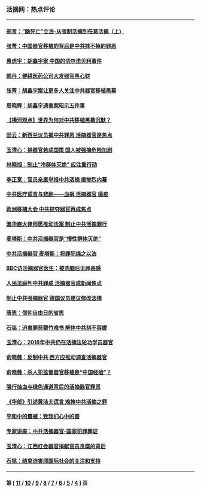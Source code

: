 ### 活摘网：热点评论
---
#### [郑言：“脑死亡”立法-从强制活摘到任意活摘（上）](../../pages/nf5879/n14077933.md?10060430) 
#### [张菁：中国器官移植的背后是中共抹不掉的罪恶](../../pages/nf5879/n13974977.md?10060430) 
#### [惠虎宇：胡鑫宇案 中国的切尔诺贝利事件](../../pages/nf5879/n13942916.md?10060430) 
#### [颜丹：健耕医药公司大发器官黑心财](../../pages/nf5879/n13940134.md?10060430) 
#### [张菁：胡鑫宇案让更多人关注中共器官移植黑幕](../../pages/nf5879/n13929073.md?10060430) 
#### [周晓辉：胡鑫宇遇害案昭示五件事](../../pages/nf5879/n13921870.md?10060430) 
#### [【横河观点】世界为何对中共移植黑幕沉默？](../../pages/nf5879/n13244249.md?10060430) 
#### [田云：新西兰议员揭中共罪恶 活摘器官是焦点](../../pages/nf5879/n13070629.md?10060430) 
#### [玉清心：捐器官若成国策 国人被强摘危险加剧](../../pages/nf5879/n12802713.md?10060430) 
#### [林晓旭：制止“冷群体灭绝” 应注重行动](../../pages/nf5879/n12779736.md?10060430) 
#### [李正宽：官员亲属举报中共活摘 揭惨烈内幕](../../pages/nf5879/n12684490.md?10060430) 
#### [中共医疗谎言与悲剧——血祸 活摘器官 瘟疫](../../pages/nf5879/n12372103.md?10060430) 
#### [欧洲移植大会 中共掠夺器官再成焦点](../../pages/nf5879/n11538883.md?10060430) 
#### [澳华裔大律师愿推动法案 制止中共活摘罪行](../../pages/nf5879/n11377039.md?10060430) 
#### [麦塔斯：中共活摘器官是“慢性群体灭绝”](../../pages/nf5879/n11350529.md?10060430) 
#### [中共活摘器官 麦塔斯：将罪犯绳之以法](../../pages/nf5879/n11347973.md?10060430) 
#### [BBC访活摘器官医生：被洗脑后无罪恶感](../../pages/nf5879/n11335935.md?10060430) 
#### [人民法庭判中共罪成 活摘器官成新闻焦点](../../pages/nf5879/n11331578.md?10060430) 
#### [制止中共强摘器官 德国议员建议修改法律](../../pages/nf5879/n11249451.md?10060430) 
#### [唐恩：信仰自由日的省思](../../pages/nf5879/n11003525.md?10060430) 
#### [石铭：迫害罪恶罄竹难书  解体中共刻不容缓](../../pages/nf5879/n10942855.md?10060430) 
#### [玉清心：2018年中共仍在活摘法轮功学员器官](../../pages/nf5879/n10914646.md?10060430) 
#### [俞晓薇：反制中共 西方应推动调查活摘器官](../../pages/nf5879/n10794671.md?10060430) 
#### [俞晓薇：杀人犯监督器官移植是“中国经验”？](../../pages/nf5879/n10466427.md?10060430) 
#### [强行抽血与绿色通道背后的活摘器官罪恶](../../pages/nf5879/n10004708.md?10060430) 
#### [《华邮》引述黄洁夫谎言 难掩中共活摘之罪](../../pages/nf5879/n9642309.md?10060430) 
#### [平和中的震撼：致我们心中的善](../../pages/nf5879/n9021123.md?10060430) 
#### [专家讲座：中共活摘器官-国家犯罪罪证](../../pages/nf5879/n8828153.md?10060430) 
#### [玉清心：江西红会器官捐献官员贪腐的背后](../../pages/nf5879/n8522122.md?10060430) 
#### [石铭：结束迫害须国际社会的关注和支持](../../pages/nf5879/n8443497.md?10060430) 

---
#### 第 [ [11](./11.md?10060430) / [10](./10.md?10060430) / [9](./9.md?10060430) / [8](./8.md?10060430) / [7](./7.md?10060430) / [6](./6.md?10060430) / [5](./5.md?10060430) / [4](./4.md?10060430) ] 页
